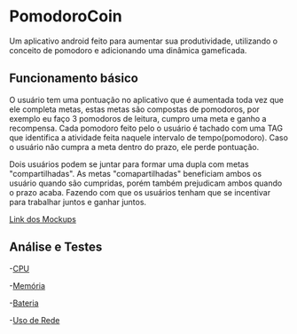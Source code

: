 # PomodoroCoin

Um aplicativo android feito para aumentar sua produtividade, utilizando o conceito de pomodoro e adicionando uma dinâmica gameficada.

## Funcionamento básico

O usuário tem uma pontuação no aplicativo que é aumentada toda vez que ele completa metas, estas metas são compostas de pomodoros, por exemplo eu faço 3 pomodoros de leitura, cumpro uma meta e ganho a recompensa. Cada pomodoro feito pelo o usuário é tachado com uma TAG que identifica a atividade feita naquele intervalo de tempo(pomodoro). Caso o usuário não cumpra a meta dentro do prazo, ele perde pontuação.

Dois usuários podem se juntar para formar uma dupla com metas "compartilhadas". As metas "comapartilhadas" beneficiam ambos os usuário quando são cumpridas, porém também prejudicam ambos quando o prazo acaba. Fazendo com que os usuários tenham que se incentivar para trabalhar juntos e ganhar juntos.

[Link dos Mockups](https://www.fluidui.com/editor/live/preview/cF9BVHVEc21ibTZuTE1VVjhUclVjUzJIVG9zZFhkQUNyeA==)

## Análise e Testes

-[CPU](https://github.com/SergioTTF/PomodoroCoin/blob/master/CPU.md)

-[Memória](https://github.com/SergioTTF/PomodoroCoin/blob/master/memoria.md)

-[Bateria](https://github.com/SergioTTF/PomodoroCoin/blob/master/bateria.md)

-[Uso de Rede](https://github.com/SergioTTF/PomodoroCoin/blob/master/bandwith.md)
